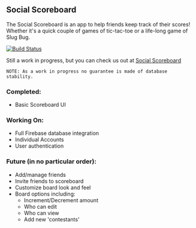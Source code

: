 ## Social Scoreboard
The Social Scoreboard is an app to help friends keep track of their scores! Whether it's a quick couple of games of tic-tac-toe or a life-long game of Slug Bug.

[![Build Status](https://travis-ci.org/awarnes/social-scoreboard-react.svg?branch=master)](https://travis-ci.org/awarnes/social-scoreboard-react)

Still a work in progress, but you can check us out at [Social Scoreboard](https://social-scoreboard.firebaseapp.com)

 `NOTE: As a work in progress no guarantee is made of database stability.`

### Completed:
- Basic Scoreboard UI

### Working On:
- Full Firebase database integration
- Individual Accounts
- User authentication

### Future (in no particular order):
- Add/manage friends
- Invite friends to scoreboard
- Customize board look and feel
- Board options including:
  - Increment/Decrement amount
  - Who can edit
  - Who can view
  - Add new 'contestants'